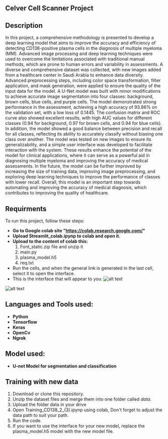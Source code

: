 ## Celver Cell Scanner Project

## Description

In this project, a comprehensive methodology is presented to develop a deep learning model that aims to improve the accuracy and efficiency of detecting CD138-positive plasma cells in the diagnosis of multiple myeloma (MM). Advanced image processing and deep learning techniques were used to overcome the limitations associated with traditional manual methods, which are prone to human errors and variability in assessments.
A diverse and comprehensive dataset was collected, with new images added from a healthcare center in Saudi Arabia to enhance data diversity. Advanced preprocessing steps, including color space transformation, filter application, and mask generation, were applied to ensure the quality of the input data for the model. A U-Net model was built with minor modifications to achieve accurate image segmentation into four classes: background, brown cells, blue cells, and purple cells.
The model demonstrated strong performance in the assessment, achieving a high accuracy of 93.86% on the validation set, with a low loss of 0.1445. The confusion matrix and ROC curve also showed excellent results, with high AUC values ​​for different classes (0.94 for background, 0.97 for brown cells, and 0.94 for blue cells). In addition, the model showed a good balance between precision and recall for all classes, reflecting its ability to accurately classify without biasing one class over another.
The model was tested on new images to ensure its generalizability, and a simple user interface was developed to facilitate interaction with the system. These results enhance the potential of the model for clinical applications, where it can serve as a powerful aid in diagnosing multiple myeloma and improving the accuracy of medical assessments.
In the future, the model can be further improved by increasing the size of training data, improving image preprocessing, and exploring deep learning techniques to improve the performance of classes with lower recall. Overall, this model is an important step towards automating and improving the accuracy of medical diagnosis, which contributes to improving the quality of healthcare.


## Requirments

To run this project, follow these steps:

- **Go to Google colab site "https://colab.research.google.com/"**  
- **Upload Streamlit_colab.ipynp to colab and open it.**  
- **Upload to the content of colab this:**
    1. Font_static.zip file and unzip it
    2. main.py
    3. plasma_model.h5
    4. req.txt
- Run the cells, and when the general link is generated in the last cell, select it to open the interface.
- This is the interface that will appear to you:
![alt text](image.png)

![alt text](image-1.png)

## Languages and Tools used:
- **Python**
- **Tensorflow**
- **Keras** 
- **OpenCv**
- **Ngrok** 

## Model used:
- **U-net  Model for segmentation and classification**


## Training with new data

1. Download or clone this repository.
2. Unzip the dataset files and merge them into one folder called *data*.
3. Upload the folder data in your drive
4. Open Training_CD138_2_(3).ipynp using colab, Don't forget to adjust the data path to suit your path.
5. Run the code.
6. If you want to use the interface for your new model, replace the plasma_model.h5 model with the new model file.

